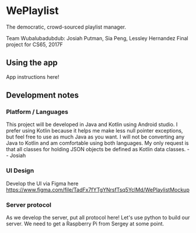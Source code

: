 # WePlaylist
The democratic, crowd-sourced playlist manager.

Team Wubalubadubdub: Josiah Putman, Sia Peng, Lessley Hernandez
Final project for CS65, 2017F

## Using the app
App instructions here!

## Development notes
### Platform / Languages
This project will be developed in Java and Kotlin using Android studio. I prefer using Kotlin because it helps me make less null pointer exceptions, but feel free to use as much Java as you want. I will not be converting any Java to Kotlin and am comfortable using both languages. My only request is that all classes for holding JSON objects be defined as Kotlin data classes.
 -- Josiah

### UI Design
Develop the UI via Figma here
https://www.figma.com/file/TadFx7fYTgYNrsfTsq5YclMd/WePlaylistMockup

### Server protocol
As we develop the server, put all protocol here!
Let's use python to build our server. We need to get a Raspberry Pi from Sergey at some point.
